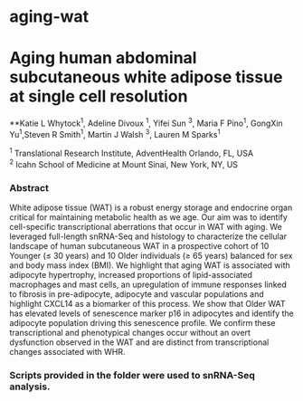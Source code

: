# aging-wat
# Aging human abdominal subcutaneous white adipose tissue at single cell resolution
**Katie L Whytock<sup>1</sup>, Adeline Divoux <sup>1</sup>, Yifei Sun <sup>3</sup>, Maria F Pino<sup>1</sup>, GongXin Yu<sup>1</sup>,Steven R Smith<sup>1</sup>, Martin J Walsh <sup>3</sup>, Lauren M Sparks<sup>1</sup>

<sup>1</sup> Translational Research Institute, AdventHealth Orlando, FL, USA <br>
<sup>2</sup> Icahn School of Medicine at Mount Sinai, New York, NY, US <br>


### Abstract
White adipose tissue (WAT) is a robust energy storage and endocrine organ critical for maintaining metabolic health as we age. Our aim was to identify cell-specific transcriptional aberrations that occur in WAT with aging. We leveraged full-length snRNA-Seq and histology to characterize the cellular landscape of human subcutaneous WAT in a prospective cohort of 10 Younger (≤ 30 years) and 10 Older individuals (≥ 65 years) balanced for sex and body mass index (BMI). We highlight that aging WAT is associated with adipocyte hypertrophy, increased proportions of lipid-associated macrophages and mast cells, an upregulation of immune responses linked to fibrosis in pre-adipocyte, adipocyte and vascular populations and highlight CXCL14 as a biomarker of this process. We show that Older WAT has elevated levels of senescence marker p16 in adipocytes and identify the adipocyte population driving this senescence profile. We confirm these transcriptional and phenotypical changes occur without an overt dysfunction observed in the WAT and are distinct from transcriptional changes associated with WHR. 

### Scripts provided in the folder were used to snRNA-Seq analysis. 
